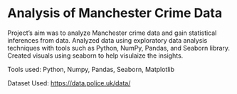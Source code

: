 # Analysis of Manchester Crime Data

Project’s aim was to analyze Manchester crime data and gain statistical inferences from data.
Analyzed data using exploratory data analysis techniques with tools such as   Python, NumPy, Pandas, and Seaborn library. 
Created visuals using seaborn to help visulaize the insights.

Tools used: Python, Numpy, Pandas, Seaborn, Matplotlib

Dataset Used: https://data.police.uk/data/
